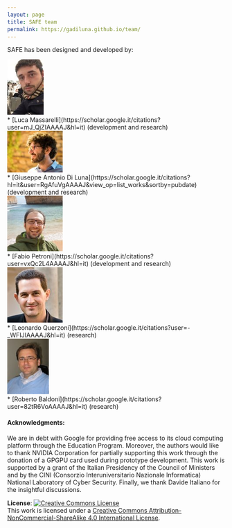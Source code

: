 ```yaml
---
layout: page
title: SAFE team
permalink: https://gadiluna.github.io/team/
---
```



SAFE has been designed and developed by:
<div style="text-align:left"><img src ="\img\2.jpeg" /></div>
* [Luca Massarelli](https://scholar.google.it/citations?user=mJ_QjZIAAAAJ&hl=it) (development and research)
<div style="text-align:left"><img src ="\img\1.jpeg" /></div>
* [Giuseppe Antonio Di Luna](https://scholar.google.it/citations?hl=it&user=RgAfuVgAAAAJ&view_op=list_works&sortby=pubdate) (development and research)
<div style="text-align:left"><img src ="\img\3.jpeg" /></div>
* [Fabio Petroni](https://scholar.google.it/citations?user=vxQc2L4AAAAJ&hl=it) (development and research)
<div style="text-align:left"><img src ="\img\4.jpeg" /></div>
* [Leonardo Querzoni](https://scholar.google.it/citations?user=-_WFIJIAAAAJ&hl=it) (research)
<div style="text-align:left"><img src ="\img\5.jpeg" /></div>
* [Roberto Baldoni](https://scholar.google.it/citations?user=82tR6VoAAAAJ&hl=it) (research)




#### **Acknowledgments**:
 We are in debt with  Google for providing free access to its cloud computing platform through the Education Program. Moreover, the authors would like to thank NVIDIA Corporation for partially supporting this work through the donation of a GPGPU card used during prototype development.
 This work is supported by a grant of the Italian Presidency of the Council of Ministers and by the CINI (Consorzio Interuniversitario Nazionale Informatica) National Laboratory of Cyber Security.
 Finally, we thank Davide Italiano for the insightful discussions. 
 
 **License**:
 <a rel="license" href="http://creativecommons.org/licenses/by-nc-sa/4.0/"><img alt="Creative Commons License" style="border-width:0" src="https://i.creativecommons.org/l/by-nc-sa/4.0/88x31.png" /></a><br />This work is licensed under a <a rel="license" href="http://creativecommons.org/licenses/by-nc-sa/4.0/">Creative Commons Attribution-NonCommercial-ShareAlike 4.0 International License</a>.
